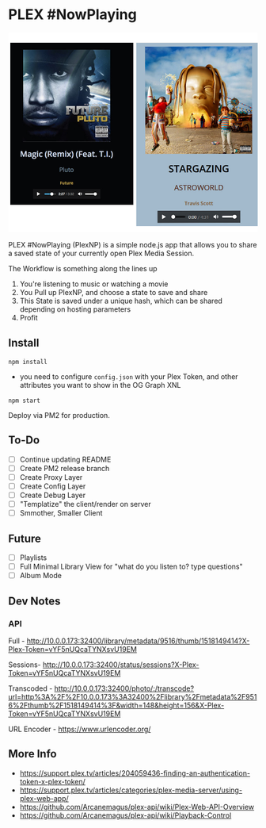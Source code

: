 # PLEX #NowPlaying
![NowPlaying](_screenshots/screen.jpg)

PLEX #NowPlaying (PlexNP) is a simple node.js app that allows you to share a saved state of your currently open Plex Media Session.

The Workflow is something along the lines up

1. You're listening to music or watching a movie
2. You Pull up PlexNP, and choose a state to save and share
3. This State is saved under a unique hash, which can be shared depending on hosting parameters
4. Profit


## Install
```
npm install
```

- you need to configure `config.json` with your Plex Token, and other attributes you want to show in the OG Graph XNL

```
npm start
````

Deploy via PM2 for production.

## To-Do
- [ ] Continue updating README
- [ ] Create PM2 release branch
- [ ] Create Proxy Layer
- [ ] Create Config Layer
- [ ] Create Debug Layer
- [ ] "Templatize" the client/render on server
- [ ] Smmother, Smaller Client

## Future
- [ ] Playlists
- [ ] Full Minimal Library View for "what do you listen to? type questions"
- [ ] Album Mode

## Dev Notes

### API

Full - http://10.0.0.173:32400/library/metadata/9516/thumb/1518149414?X-Plex-Token=vYF5nUQcaTYNXsvU19EM

Sessions- http://10.0.0.173:32400/status/sessions?X-Plex-Token=vYF5nUQcaTYNXsvU19EM

Transcoded - http://10.0.0.173:32400/photo/:/transcode?url=http%3A%2F%2F10.0.0.173%3A32400%2Flibrary%2Fmetadata%2F9516%2Fthumb%2F1518149414%3F&width=148&height=156&X-Plex-Token=vYF5nUQcaTYNXsvU19EM

URL Encoder - https://www.urlencoder.org/

## More Info
- https://support.plex.tv/articles/204059436-finding-an-authentication-token-x-plex-token/
- https://support.plex.tv/articles/categories/plex-media-server/using-plex-web-app/
- https://github.com/Arcanemagus/plex-api/wiki/Plex-Web-API-Overview
- https://github.com/Arcanemagus/plex-api/wiki/Playback-Control